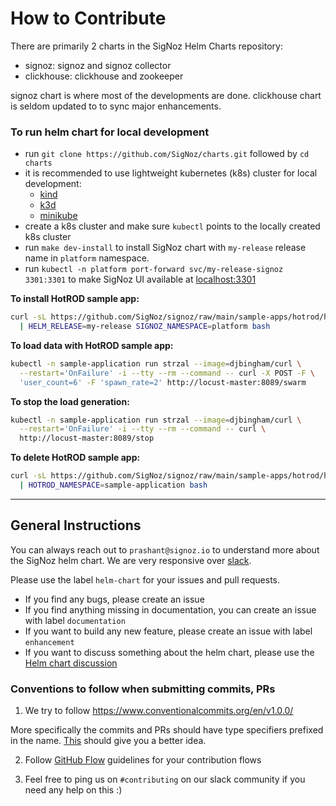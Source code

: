 # How to Contribute

There are primarily 2 charts in the SigNoz Helm Charts repository:

- signoz: signoz and signoz collector
- clickhouse: clickhouse and zookeeper

signoz chart is where most of the developments are done.
clickhouse chart is seldom updated to to sync major enhancements.

### To run helm chart for local development

- run `git clone https://github.com/SigNoz/charts.git` followed by `cd charts`
- it is recommended to use lightweight kubernetes (k8s) cluster for local development:
  - [kind](https://kind.sigs.k8s.io/docs/user/quick-start/#installation)
  - [k3d](https://k3d.io/#installation)
  - [minikube](https://minikube.sigs.k8s.io/docs/start/)
- create a k8s cluster and make sure `kubectl` points to the locally created k8s cluster
- run `make dev-install` to install SigNoz chart with `my-release` release name in `platform` namespace.
- run `kubectl -n platform port-forward svc/my-release-signoz 3301:3301` to make SigNoz UI available at [localhost:3301](http://localhost:3301)

**To install HotROD sample app:**

```bash
curl -sL https://github.com/SigNoz/signoz/raw/main/sample-apps/hotrod/hotrod-install.sh \
  | HELM_RELEASE=my-release SIGNOZ_NAMESPACE=platform bash
```

**To load data with HotROD sample app:**

```bash
kubectl -n sample-application run strzal --image=djbingham/curl \
  --restart='OnFailure' -i --tty --rm --command -- curl -X POST -F \
  'user_count=6' -F 'spawn_rate=2' http://locust-master:8089/swarm
```

**To stop the load generation:**

```bash
kubectl -n sample-application run strzal --image=djbingham/curl \
  --restart='OnFailure' -i --tty --rm --command -- curl \
  http://locust-master:8089/stop
```

**To delete HotROD sample app:**

```bash
curl -sL https://github.com/SigNoz/signoz/raw/main/sample-apps/hotrod/hotrod-delete.sh \
  | HOTROD_NAMESPACE=sample-application bash
```

---

## General Instructions

You can always reach out to `prashant@signoz.io` to understand more about the SigNoz helm chart.
We are very responsive over [slack](https://signoz.io/slack).

Please use the label `helm-chart` for your issues and pull requests.

- If you find any bugs, please create an issue
- If you find anything missing in documentation, you can create an issue with label `documentation`
- If you want to build any new feature, please create an issue with label `enhancement`
- If you want to discuss something about the helm chart, please use the [Helm chart discussion](https://github.com/SigNoz/signoz/discussions/713)

### Conventions to follow when submitting commits, PRs

1. We try to follow https://www.conventionalcommits.org/en/v1.0.0/

More specifically the commits and PRs should have type specifiers prefixed in the name. [This](https://www.conventionalcommits.org/en/v1.0.0/#specification) should give you a better idea.

2. Follow [GitHub Flow](https://guides.github.com/introduction/flow/) guidelines for your contribution flows

3. Feel free to ping us on `#contributing` on our slack community if you need any help on this :)
